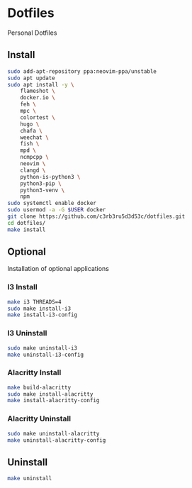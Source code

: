 # Dotfiles

Personal Dotfiles

## Install

```bash
sudo add-apt-repository ppa:neovim-ppa/unstable
sudo apt update
sudo apt install -y \
    flameshot \
    docker.io \
    feh \
    mpc \
    colortest \
    hugo \
    chafa \
    weechat \
    fish \
    mpd \
    ncmpcpp \
    neovim \
    clangd \
    python-is-python3 \
    python3-pip \
    python3-venv \
    npm
sudo systemctl enable docker
sudo usermod -a -G $USER docker
git clone https://github.com/c3rb3ru5d3d53c/dotfiles.git
cd dotfiles/
make install
```

## Optional

Installation of optional applications

### I3 Install

```bash
make i3 THREADS=4
sudo make install-i3
make install-i3-config
```

### I3 Uninstall
```bash
sudo make uninstall-i3
make uninstall-i3-config
```

### Alacritty Install

```bash
make build-alacritty
sudo make install-alacritty
make install-alacritty-config
```

### Alacritty Uninstall
```bash
sudo make uninstall-alacritty
make uninstall-alacritty-config
```

## Uninstall
```bash
make uninstall
```

